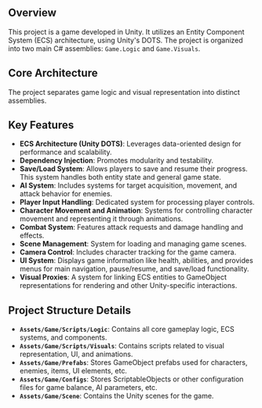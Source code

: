 ## Overview

This project is a game developed in Unity. It utilizes an Entity Component System (ECS) architecture, using Unity's DOTS. The project is organized into two main C# assemblies: `Game.Logic` and `Game.Visuals`.

## Core Architecture

The project separates game logic and visual representation into distinct assemblies.

## Key Features

*   **ECS Architecture (Unity DOTS)**: Leverages data-oriented design for performance and scalability.
*   **Dependency Injection**: Promotes modularity and testability.
*   **Save/Load System**: Allows players to save and resume their progress. This system handles both entity state and general game state.
*   **AI System**: Includes systems for target acquisition, movement, and attack behavior for enemies.
*   **Player Input Handling**: Dedicated system for processing player controls.
*   **Character Movement and Animation**: Systems for controlling character movement and representing it through animations.
*   **Combat System**: Features attack requests and damage handling and effects. 
*   **Scene Management**: System for loading and managing game scenes.
*   **Camera Control**: Includes character tracking for the game camera.
*   **UI System**: Displays game information like health, abilities, and provides menus for main navigation, pause/resume, and save/load functionality.
*   **Visual Proxies**: A system for linking ECS entities to GameObject representations for rendering and other Unity-specific interactions.

## Project Structure Details

*   **`Assets/Game/Scripts/Logic`**: Contains all core gameplay logic, ECS systems, and components.
*   **`Assets/Game/Scripts/Visuals`**: Contains scripts related to visual representation, UI, and animations.
*   **`Assets/Game/Prefabs`**: Stores GameObject prefabs used for characters, enemies, items, UI elements, etc.
*   **`Assets/Game/Configs`**: Stores ScriptableObjects or other configuration files for game balance, AI parameters, etc.
*   **`Assets/Game/Scene`**: Contains the Unity scenes for the game.
